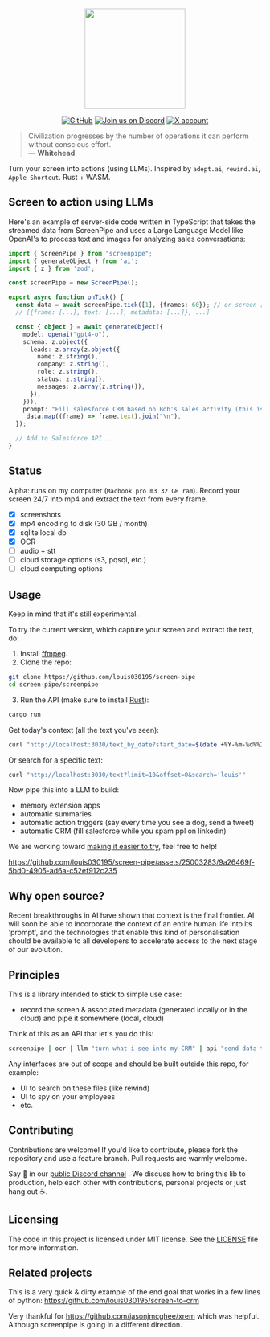 
<p align="center">
    <br>
       <img src="https://github.com/louis030195/screen-pipe/assets/25003283/289bbee7-79bb-4251-9516-878a1c40dcd0" width="200"/>
    <br>
<p>
<p align="center">
    <a href="https://github.com/louis030195/screen-pipe/blob/main/LICENSE"><img alt="GitHub" src="https://img.shields.io/github/license/huggingface/datasets.svg?color=blue"></a>
    <a href="https://discord.gg/dU9EBuw7Uq"><img alt="Join us on Discord" src="https://img.shields.io/discord/823813159592001537?color=5865F2&logo=discord&logoColor=white"></a>
    <a href="https://twitter.com/screen_pipe"><img alt="X account" src="https://img.shields.io/twitter/url/https/twitter.com/diffuserslib.svg?style=social&label=Follow%20%40screen_pipe"></a>
</p>

> Civilization progresses by the number of operations it can perform without conscious effort.  
> — **Whitehead**

Turn your screen into actions (using LLMs). Inspired by `adept.ai`, `rewind.ai`, `Apple Shortcut`. Rust + WASM.

## Screen to action using LLMs
Here's an example of server-side code written in TypeScript that takes the streamed data from ScreenPipe and uses a Large Language Model like OpenAI's to process text and images for analyzing sales conversations:

```typescript
import { ScreenPipe } from "screenpipe";
import { generateObject } from 'ai';
import { z } from 'zod';

const screenPipe = new ScreenPipe();

export async function onTick() {
  const data = await screenPipe.tick([1], {frames: 60}); // or screen [1, 2, 3, ...]
  // [{frame: [...], text: [...], metadata: [...]}, ...]

  const { object } = await generateObject({
    model: openai("gpt4-o"),
    schema: z.object({
      leads: z.array(z.object({
        name: z.string(),
        company: z.string(),
        role: z.string(),
        status: z.string(),
        messages: z.array(z.string()),
      }),
    })),
    prompt: "Fill salesforce CRM based on Bob's sales activity (this is what appeared on his screen): " +
     data.map((frame) => frame.text).join("\n"),
  });

  // Add to Salesforce API ...
}
```

## Status 

Alpha: runs on my computer (`Macbook pro m3 32 GB ram`). Record your screen 24/7 into mp4 and extract the text from every frame.

- [x] screenshots
- [x] mp4 encoding to disk (30 GB / month)
- [x] sqlite local db
- [x] OCR
- [ ] audio + stt
- [ ] cloud storage options (s3, pqsql, etc.)
- [ ] cloud computing options  

## Usage

Keep in mind that it's still experimental.

To try the current version, which capture your screen and extract the text, do:

1. Install [ffmpeg](https://www.ffmpeg.org/download.html).
2. Clone the repo:

```bash
git clone https://github.com/louis030195/screen-pipe
cd screen-pipe/screenpipe
```

3. Run the API (make sure to install [Rust](https://www.rust-lang.org/tools/install)):

```bash
cargo run
```

Get today's context (all the text you've seen):

```bash
curl "http://localhost:3030/text_by_date?start_date=$(date +%Y-%m-%d%%20%H:%M:%S)&end_date=$(date +%Y-%m-%d%%20%H:%M:%S)"
```

Or search for a specific text:

```bash
curl "http://localhost:3030/text?limit=10&offset=0&search='louis'"
```

Now pipe this into a LLM to build:
- memory extension apps
- automatic summaries
- automatic action triggers (say every time you see a dog, send a tweet)
- automatic CRM (fill salesforce while you spam ppl on linkedin)

We are working toward [making it easier to try](https://github.com/louis030195/screen-pipe/issues/6), feel free to help!


https://github.com/louis030195/screen-pipe/assets/25003283/9a26469f-5bd0-4905-ad6a-c52ef912c235


## Why open source?

Recent breakthroughs in AI have shown that context is the final frontier. AI will soon be able to incorporate the context of an entire human life into its 'prompt', and the technologies that enable this kind of personalisation should be available to all developers to accelerate access to the next stage of our evolution.  

## Principles 

This is a library intended to stick to simple use case:
- record the screen & associated metadata (generated locally or in the cloud) and pipe it somewhere (local, cloud)

Think of this as an API that let's you do this:

```bash
screenpipe | ocr | llm "turn what i see into my CRM" | api "send data to salesforce api"
```

Any interfaces are out of scope and should be built outside this repo, for example:
- UI to search on these files (like rewind)
- UI to spy on your employees
- etc.

## Contributing

Contributions are welcome! If you'd like to contribute, please fork the repository and use a feature branch. Pull requests are warmly welcome.

Say 👋 in our [public Discord channel](https://discord.gg/dU9EBuw7Uq) . We discuss how to bring this lib to production, help each other with contributions, personal projects or just hang out ☕.

## Licensing

The code in this project is licensed under MIT license. See the [LICENSE](LICENSE.md) file for more information.

## Related projects

This is a very quick & dirty example of the end goal that works in a few lines of python:
https://github.com/louis030195/screen-to-crm

Very thankful for https://github.com/jasonjmcghee/xrem which was helpful. Although screenpipe is going in a different direction.
